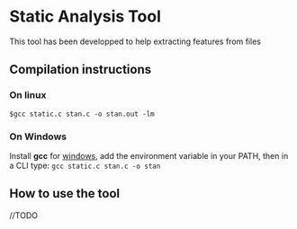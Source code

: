 # Static Analysis Tool
This tool has been developped to help extracting features from files
## Compilation instructions
### On linux
`$gcc static.c stan.c -o stan.out -lm`
### On Windows
Install **gcc** for [windows]([https://link](https://sourceforge.net/projects/mingw/)), add the environment variable in your PATH, then in a CLI type:
`gcc static.c stan.c -o stan`
## How to use the tool
//TODO
 
